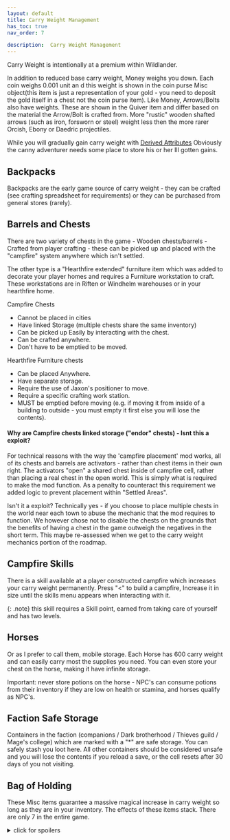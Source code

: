 ```yaml
---
layout: default
title: Carry Weight Management
has_toc: true
nav_order: 7

description:  Carry Weight Management
---
```


Carry Weight is intentionally at a premium within Wildlander. 

In addition to reduced base carry weight, Money weighs you down. Each coin weighs 0.001 unit an d this weight is shown in the coin purse Misc object(this item is just a representation of your gold - you need to deposit the gold itself in a chest not the coin purse item). Like Money, Arrows/Bolts also have weights. These are shown in the Quiver item and differ based on the material the Arrow/Bolt is crafted from. More "rustic" wooden shafted arrows (such as iron, forsworn or steel) weight less then the more rarer Orcish, Ebony or Daedric projectiles.

While you will gradually gain carry weight with [Derived Attributes](http://wiki.wildlandermod.com/03-YourFirstCharacter/DA/) Obviously the canny adventurer needs some place to store his or her Ill gotten gains.

## Backpacks

Backpacks are the early game source of carry weight - they can be crafted (see crafting spreadsheet for requirements) or they can be purchased from general stores (rarely).

## Barrels and Chests

There are two variety of chests in the game - Wooden chests/barrels - Crafted from player crafting - these can be picked up and placed with the "campfire" system anywhere which isn't settled.

The other type is a "Hearthfire extended" furniture item which was added to decorate your player homes and requires a Furniture workstation to craft. These workstations are in Riften or Windhelm warehouses or in your hearthfire home.

Campfire Chests
* Cannot be placed in cities
* Have linked Storage (multiple chests share the same inventory)
* Can be picked up Easily by interacting with the chest.
* Can be crafted anywhere.
* Don't have to be emptied to be moved.

Hearthfire Furniture chests
* Can be placed Anywhere.
* Have separate storage.
* Require the use of Jaxon's positioner to move.
* Require a specific crafting work station.
* MUST be emptied before moving (e.g. if moving it from inside of a building to outside - you must empty it first else you will lose the contents).

#### Why are Campfire chests linked storage ("endor" chests) - Isnt this a exploit?

For technical reasons with the way the 'campfire placement' mod works, all of its chests and barrels are activators - rather than chest items in their own right. The activators "open" a shared chest inside of campfire cell, rather than placing a real chest in the open world. This is simply what is required to make the mod function. As a penalty to counteract this requirement we added logic to prevent placement within "Settled Areas".

Isn't it a exploit? Technically yes - if you choose to place multiple chests in the world near each town to abuse the mechanic that the mod requires to function. We however chose not to disable the chests on the grounds that the benefits of having a chest in the game outweigh the negatives in the short term. This maybe re-assessed when we get to the carry weight mechanics portion of the roadmap.


## Campfire Skills

There is a skill available at a player constructed campfire which increases your carry weight permanently. Press "<" to build a campfire, Increase it in size until the skills menu appears when interacting with it. 

{: .note}
this skill requires a Skill point, earned from taking care of yourself and has two levels.

## Horses

Or as I prefer to call them, mobile storage. Each Horse has 600 carry weight and can easily carry most the supplies you need. You can even store your chest on the horse, making it have infinite storage.

Important: never store potions on the horse - NPC's can consume potions from their inventory if they are low on health or stamina, and horses qualify as NPC's. 

## Faction Safe Storage

Containers in the faction (companions / Dark brotherhood / Thieves guild / Mage's college) which are marked with a "*" are safe storage. You can safely stash you loot here. All other containers should be considered unsafe and you will lose the contents if you reload a save, or the cell resets after 30 days of you not visiting.

## Bag of Holding

These Misc items guarantee a massive magical increase in carry weight so long as they are in your inventory. The effects of these items stack. There are only 7 in the entire game.

<details>
<summary> click for spoilers </summary>

<ol>
	<li>Mehrunes Shrine</li>
	<li>Thoroughfare of the Labyrinthian - On a bookshelf</li>
	<li>Ysgramor’s Tomb</li>
	<li>Twilight Sepulchre - Statue of Nocturnal loot room right before you return the skeleton key and unlock nightingale powers</li>
	<li>Soul Carin’s Boneyard - Near where you find Valerica</li>
	<li>One on Nahkriin, who guards Alduin’s portal to Sovengardge</li>
	<li>Black Book: The Sallow Reagent - In a side room towards the end of the book</li>
</ol>

</details>


